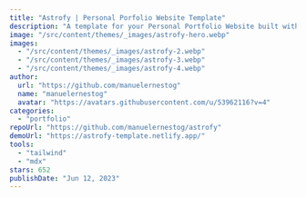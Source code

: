 ```yaml
---
title: "Astrofy | Personal Porfolio Website Template"
description: "A template for your Personal Portfolio Website built with Astro and TailwindCSS. Create in minutes a website with Blog, CV, Project Section, Store and RSS Feed."
image: "/src/content/themes/_images/astrofy-hero.webp"
images:
  - "/src/content/themes/_images/astrofy-2.webp"
  - "/src/content/themes/_images/astrofy-3.webp"
  - "/src/content/themes/_images/astrofy-4.webp"
author:
  url: "https://github.com/manuelernestog"
  name: "manuelernestog"
  avatar: "https://avatars.githubusercontent.com/u/53962116?v=4"
categories:
  - "portfolio"
repoUrl: "https://github.com/manuelernestog/astrofy"
demoUrl: "https://astrofy-template.netlify.app/"
tools:
  - "tailwind"
  - "mdx"
stars: 652
publishDate: "Jun 12, 2023"
---
```

